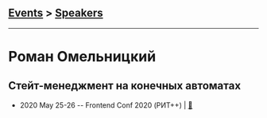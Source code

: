 ## [Events](../README.md) > [Speakers](../speakers.md)
---

# Роман Омельницкий

## Стейт-менеджмент на конечных автоматах
- 2020 May 25-26 -- Frontend Conf 2020 (РИТ++)  | [:notebook:](https://drive.google.com/file/d/1zMhgrB_PAb0E2UQtJw-MeFLHozgkf-XG/view)  
